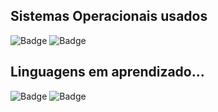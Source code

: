 

## Sistemas Operacionais usados
![Badge](https://img.shields.io/badge/manjaro-35BF5C?style=for-the-badge&logo=manjaro&logoColor=white)
![Badge](https://img.shields.io/badge/Windows-0078D6?style=for-the-badge&logo=windows&logoColor=white)

## Linguagens em aprendizado...
![Badge](https://img.shields.io/badge/Python-3776AB?style=for-the-badge&logo=python&logoColor=white)
![Badge](https://img.shields.io/badge/C%2B%2B-00599C?style=for-the-badge&logo=c%2B%2B&logoColor=white)
